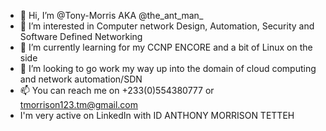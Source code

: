 - 👋 Hi, I’m @Tony-Morris AKA @the_ant_man_
- 👀 I’m interested in Computer network Design, Automation, Security and Software Defined Networking
- 🌱 I’m currently learning for my CCNP ENCORE and a bit of Linux on the side
- 💞️ I’m looking to go work my way up into the domain of cloud computing and network automation/SDN
- 📫 You can reach me on +233(0)554380777 or tmorrison123.tm@gmail.com
- I'm very active on LinkedIn with ID ANTHONY MORRISON TETTEH


<!---
Tony-Morris/Tony-Morris is a ✨ special ✨ repository because its `README.md` (this file) appears on your GitHub profile.
You can click the Preview link to take a look at your changes.
--->
